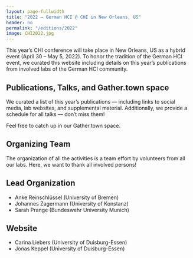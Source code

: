 ```yaml
---
layout: page-fullwidth
title: "2022 – German HCI @ CHI in New Orleans, US"
header: no
permalink: "/editions/2022"
image: CHI2022.jpg
---
```

This year’s CHI conference will take place in New Orleans, US as a hybrid event (April 30 – May 5, 2022). To honor the tradition of the German HCI event, we curated this website including details on this year’s publications from involved labs of the German HCI community.

<h2 class="head-text"> Publications, Talks, and Gather.town space</h2>

We curated a list of this year’s publications — including links to social media, lab websites, and supplemental material. Additionally, we provide a schedule for all talks — don’t miss them!

Feel free to catch up in our Gather.town space.

<h2 class="head-text"> Organizing Team </h2>

The organization of all the activities is a team effort by volunteers from all our labs. Here, we want to thank all involved persons!

<h2 class="head-text"> Lead Organization </h2>

- Anke Reinschlüssel (University of Bremen) 
- Johannes Zagermann (University of Konstanz)
- Sarah Prange (Bundeswehr University Munich)

<h2 class="head-text"> Website </h2>

- Carina Liebers (University of Duisburg-Essen)
- Jonas Keppel (University of Duisburg-Essen)